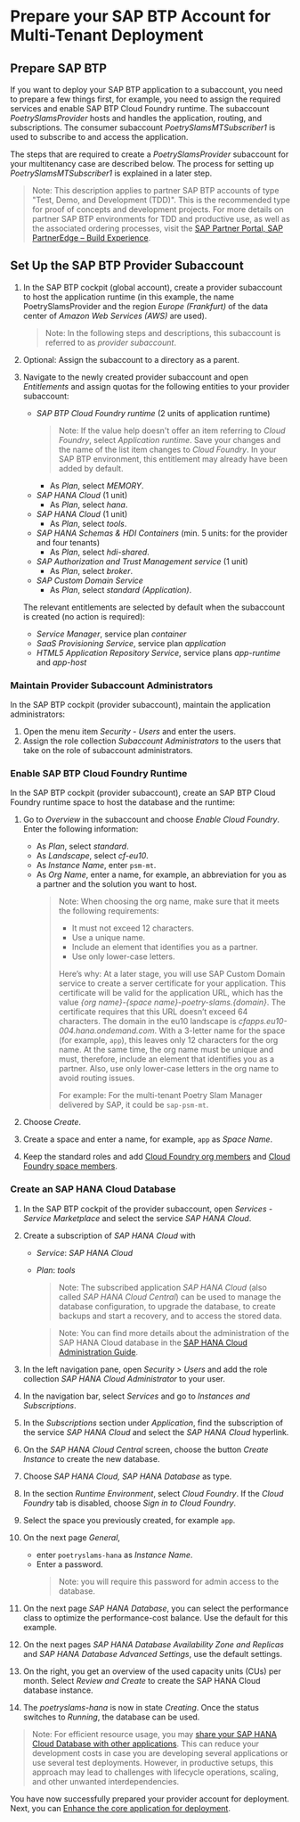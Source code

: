 # Prepare your SAP BTP Account for Multi-Tenant Deployment
## Prepare SAP BTP

If you want to deploy your SAP BTP application to a subaccount, you need to prepare a few things first, for example, you need to assign the required services and enable SAP BTP Cloud Foundry runtime. The subaccount *PoetrySlamsProvider* hosts and handles the application, routing, and subscriptions. The consumer subaccount *PoetrySlamsMTSubscriber1* is used to subscribe to and access the application. 

The steps that are required to create a *PoetrySlamsProvider* subaccount for your multitenancy case are described below. The process for setting up *PoetrySlamsMTSubscriber1* is explained in a later step. 

> Note: This description applies to partner SAP BTP accounts of type "Test, Demo, and Development (TDD)". This is the recommended type for proof of concepts and development projects. For more details on partner SAP BTP environments for TDD and productive use, as well as the associated ordering processes, visit the [SAP Partner Portal, SAP PartnerEdge – Build Experience](https://partneredge.sap.com/en/partnership/development/build.html).

## Set Up the SAP BTP Provider Subaccount

1. In the SAP BTP cockpit (global account), create a provider subaccount to host the application runtime (in this example, the name PoetrySlamsProvider and the region *Europe (Frankfurt)* of the data center of *Amazon Web Services (AWS)* are used).

	> Note: In the following steps and descriptions, this subaccount is referred to as *provider subaccount*.

2. Optional: Assign the subaccount to a directory as a parent.

3. Navigate to the newly created provider subaccount and open *Entitlements* and assign quotas for the following entities to your provider subaccount: 

	- *SAP BTP Cloud Foundry runtime* (2 units of application runtime)
    	> Note: If the value help doesn't offer an item referring to *Cloud Foundry*, select *Application runtime*. Save your changes and the name of the list item changes to *Cloud Foundry*. In your SAP BTP environment, this entitlement may already have been added by default.
		- As *Plan*, select *MEMORY*.
	- *SAP HANA Cloud* (1 unit)
		- As *Plan*, select *hana*.
	- *SAP HANA Cloud* (1 unit)
		- As *Plan*, select *tools*.
	- *SAP HANA Schemas & HDI Containers* (min. 5 units: for the provider and four tenants)
		- As *Plan*, select *hdi-shared*.
	- *SAP Authorization and Trust Management service* (1 unit)
		- As *Plan*, select *broker*.
	- *SAP Custom Domain Service*
		- As *Plan*, select *standard (Application)*.

	The relevant entitlements are selected by default when the subaccount is created (no action is required):

	- *Service Manager*, service plan *container*
	- *SaaS Provisioning Service*, service plan *application*
	- *HTML5 Application Repository Service*, service plans *app-runtime* and *app-host*

### Maintain Provider Subaccount Administrators

In the SAP BTP cockpit (provider subaccount), maintain the application administrators:

1. Open the menu item *Security - Users* and enter the users. 
2. Assign the role collection *Subaccount Administrators* to the users that take on the role of subaccount administrators. 

### Enable SAP BTP Cloud Foundry Runtime

In the SAP BTP cockpit (provider subaccount), create an SAP BTP Cloud Foundry runtime space to host the database and the runtime:

1. Go to *Overview* in the subaccount and choose *Enable Cloud Foundry*. Enter the following information:
    - As *Plan*, select *standard*.
	- As *Landscape*, select *cf-eu10*. 
	- As *Instance Name*, enter `psm-mt`.
    - As *Org Name*, enter a name, for example, an abbreviation for you as a partner and the solution you want to host.
	  > Note: When choosing the org name, make sure that it meets the following requirements: 
	  > - It must not exceed 12 characters.
	  > - Use a unique name.
	  > - Include an element that identifies you as a partner.
	  > - Use only lower-case letters. 
	  >
	  > Here’s why: At a later stage, you will use SAP Custom Domain service to create a server certificate for your application. This certificate will be valid for the application URL, which has the value *{org name}-{space name}-poetry-slams.{domain}*. The certificate requires that this URL doesn’t exceed 64 characters. The domain in the eu10 landscape is *cfapps.eu10-004.hana.ondemand.com*. With a 3-letter name for the space (for example, `app`), this leaves only 12 characters for the org name. At the same time, the org name must be unique and must, therefore, include an element that identifies you as a partner. Also, use only lower-case letters in the org name to avoid routing issues.
	  >
	  > For example: For the multi-tenant Poetry Slam Manager delivered by SAP, it could be `sap-psm-mt`.

2. Choose *Create*. 

3. Create a space and enter a name, for example, `app` as *Space Name*.

4. Keep the standard roles and add [Cloud Foundry org members](https://help.sap.com/docs/btp/sap-business-technology-platform/add-org-members-using-cockpit) and [Cloud Foundry space members](https://help.sap.com/docs/btp/sap-business-technology-platform/add-space-members-using-cockpit).

### Create an SAP HANA Cloud Database

1. In the SAP BTP cockpit of the provider subaccount, open *Services - Service Marketplace* and select the service *SAP HANA Cloud*.

2. Create a subscription of *SAP HANA Cloud* with
    - *Service*: *SAP HANA Cloud*
    - *Plan*: *tools*

		> Note: The subscribed application *SAP HANA Cloud* (also called *SAP HANA Cloud Central*) can be used to manage the database configuration, to upgrade the database, to create backups and start a recovery, and to access the stored data.

		> Note: You can find more details about the administration of the SAP HANA Cloud database in the [SAP HANA Cloud Administration Guide](https://help.sap.com/docs/hana-cloud/sap-hana-cloud-administration-guide/sap-hana-cloud-administration-guide).

3. In the left navigation pane, open *Security > Users* and add the role collection *SAP HANA Cloud Administrator* to your user.

4. In the navigation bar, select *Services* and go to *Instances and Subscriptions*. 

5. In the *Subscriptions* section under *Application*, find the subscription of the service *SAP HANA Cloud* and select the *SAP HANA Cloud* hyperlink.

6. On the *SAP HANA Cloud Central* screen, choose the button *Create Instance* to create the new database.

7. Choose *SAP HANA Cloud, SAP HANA Database* as type.

8. In the section *Runtime Environment*, select *Cloud Foundry*. If the *Cloud Foundry* tab is disabled, choose *Sign in to Cloud Foundry*.

9. Select the space you previously created, for example `app`.

10. On the next page *General*, 
	- enter `poetryslams-hana` as *Instance Name*.
	- Enter a password.
		> Note: you will require this password for admin access to the database.

11. On the next page *SAP HANA Database*, you can select the performance class to optimize the performance-cost balance. Use the default for this example.

12. On the next pages *SAP HANA Database Availability Zone and Replicas* and *SAP HANA Database Advanced Settings*, use the default settings.

13. On the right, you get an overview of the used capacity units (CUs) per month. Select *Review and Create* to create the SAP HANA Cloud database instance. 

14. The *poetryslams-hana* is now in state *Creating*. Once the status switches to *Running*, the database can be used.

> Note: For efficient resource usage, you may [share your SAP HANA Cloud Database with other applications](https://help.sap.com/docs/HANA_SERVICE_CF/cc53ad464a57404b8d453bbadbc81ceb/390b47b7c0314d57a1829a0759a71ace.html). This can reduce your development costs in case you are developing several applications or use several test deployments. However, in productive setups, this approach may lead to challenges with lifecycle operations, scaling, and other unwanted interdependencies.

You have now successfully prepared your provider account for deployment. Next, you can [Enhance the core application for deployment](./23-Multi-Tenancy-Develop-Sample-Application.md).
